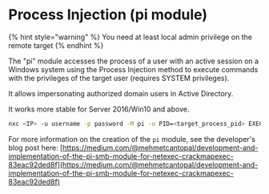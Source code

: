 # Process Injection (pi module)

{% hint style="warning" %} You need at least local admin privilege on the remote target {% endhint %}

The "pi" module accesses the process of a user with an active session on a Windows system using the Process Injection method to execute commands with the privileges of the target user (requires SYSTEM privileges).

It allows impersonating authorized domain users in Active Directory.

It works more stable for Server 2016/Win10 and above.

```bash
nxc <IP> -u username -p password -M pi -o PID=<target_process_pid> EXEC=<command>
```

For more information on the creation of the `pi` module, see the developer's blog post here: [https://medium.com/@mehmetcantopal/development-and-implementation-of-the-pi-smb-module-for-netexec-crackmapexec-83eac92ded8f](https://medium.com/@mehmetcantopal/development-and-implementation-of-the-pi-smb-module-for-netexec-crackmapexec-83eac92ded8f)
